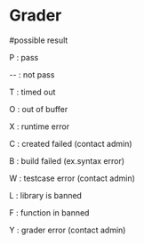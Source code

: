 # Grader
#possible result

P : pass

-- : not pass

T : timed out

O : out of buffer

X : runtime error

C : created failed (contact admin)

B : build failed (ex.syntax error)

W : testcase error (contact admin)

L : library is banned

F : function in banned

Y : grader error (contact admin)
